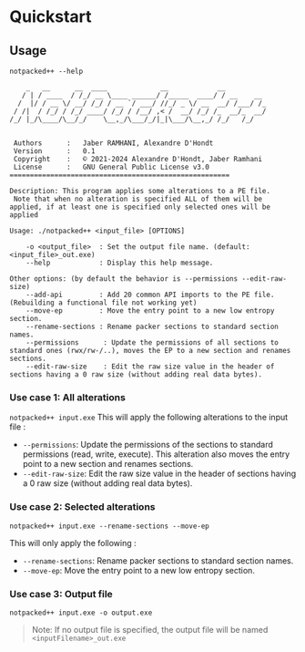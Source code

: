 # Quickstart




## Usage
`notpacked++ --help`
```
    _   __      __  ____             __            __          
   / | / ____  / /_/ __ \____ ______/ /_____  ____/ / __    __ 
  /  |/ / __ \/ __/ /_/ / __ `/ ___/ //_/ _ \/ __  __/ /___/ /_
 / /|  / /_/ / /_/ ____/ /_/ / /__/ ,< /  __/ /_/ /_  __/_  __/
/_/ |_/\____/\__/_/    \__,_/\___/_/|_|\___/\__,_/ /_/   /_/   
                                                               

 Authors      :   Jaber RAMHANI, Alexandre D'Hondt
 Version      :   0.1
 Copyright    :   © 2021-2024 Alexandre D'Hondt, Jaber Ramhani
 License      :   GNU General Public License v3.0
======================================================

Description: This program applies some alterations to a PE file. 
 Note that when no alteration is specified ALL of them will be applied, if at least one is specified only selected ones will be applied

Usage: ./notpacked++ <input_file> [OPTIONS]

    -o <output_file>  : Set the output file name. (default:<input_file>_out.exe)
    --help            : Display this help message.

Other options: (by default the behavior is --permissions --edit-raw-size)
    --add-api         : Add 20 common API imports to the PE file. (Rebuilding a functional file not working yet)
    --move-ep         : Move the entry point to a new low entropy section.
    --rename-sections : Rename packer sections to standard section names.
    --permissions      : Update the permissions of all sections to standard ones (rwx/rw-/..), moves the EP to a new section and renames sections.
    --edit-raw-size    : Edit the raw size value in the header of sections having a 0 raw size (without adding real data bytes).

```

### Use case 1: All alterations
`notpacked++ input.exe`
This will apply the following alterations to the input file : 

- `--permissions`: Update the permissions of the sections to standard permissions (read, write, execute). This alteration also moves the entry point to a new section and renames sections.
- `--edit-raw-size`: Edit the raw size value in the header of sections having a 0 raw size (without adding real data bytes).

### Use case 2: Selected alterations
`notpacked++ input.exe --rename-sections --move-ep`

This will only apply the following :

- `--rename-sections`: Rename packer sections to standard section names.
- `--move-ep`: Move the entry point to a new low entropy section.

### Use case 3: Output file
`notpacked++ input.exe -o output.exe`

> Note: If no output file is specified, the output file will be named `<inputFilename>_out.exe`


